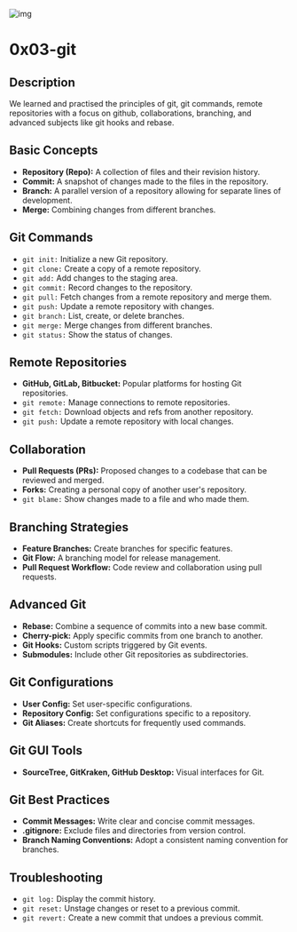 ![img](https://assets.imaginablefutures.com/media/images/ALX_Logo.max-200x150.png)
# 0x03-git

## Description
We learned and practised the principles of git, git commands, remote repositories with a focus on github, collaborations, branching, and advanced subjects like git hooks and rebase.

## Basic Concepts
- **Repository (Repo):** A collection of files and their revision history.
- **Commit:** A snapshot of changes made to the files in the repository.
- **Branch:** A parallel version of a repository allowing for separate lines of development.
- **Merge:** Combining changes from different branches.

## Git Commands
- `git init:` Initialize a new Git repository.
- `git clone:` Create a copy of a remote repository.
- `git add:` Add changes to the staging area.
- `git commit:` Record changes to the repository.
- `git pull:` Fetch changes from a remote repository and merge them.
- `git push:` Update a remote repository with changes.
- `git branch:` List, create, or delete branches.
- `git merge:` Merge changes from different branches.
- `git status:` Show the status of changes.

## Remote Repositories
- **GitHub, GitLab, Bitbucket:** Popular platforms for hosting Git repositories.
- `git remote:` Manage connections to remote repositories.
- `git fetch:` Download objects and refs from another repository.
- `git push:` Update a remote repository with local changes.

## Collaboration
- **Pull Requests (PRs):** Proposed changes to a codebase that can be reviewed and merged.
- **Forks:** Creating a personal copy of another user's repository.
- `git blame:` Show changes made to a file and who made them.

## Branching Strategies
- **Feature Branches:** Create branches for specific features.
- **Git Flow:** A branching model for release management.
- **Pull Request Workflow:** Code review and collaboration using pull requests.

## Advanced Git
- **Rebase:** Combine a sequence of commits into a new base commit.
- **Cherry-pick:** Apply specific commits from one branch to another.
- **Git Hooks:** Custom scripts triggered by Git events.
- **Submodules:** Include other Git repositories as subdirectories.

## Git Configurations
- **User Config:** Set user-specific configurations.
- **Repository Config:** Set configurations specific to a repository.
- **Git Aliases:** Create shortcuts for frequently used commands.

## Git GUI Tools
- **SourceTree, GitKraken, GitHub Desktop:** Visual interfaces for Git.

## Git Best Practices
- **Commit Messages:** Write clear and concise commit messages.
- **.gitignore:** Exclude files and directories from version control.
- **Branch Naming Conventions:** Adopt a consistent naming convention for branches.

## Troubleshooting
- `git log:` Display the commit history.
- `git reset:` Unstage changes or reset to a previous commit.
- `git revert:` Create a new commit that undoes a previous commit.


